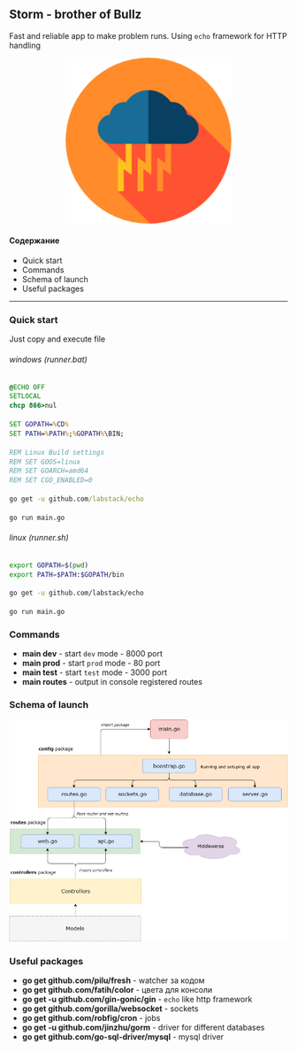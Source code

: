 ## Storm - brother of Bullz
Fast and reliable app to make problem runs. Using `echo` framework for HTTP handling

<p align="center" style="text-align:center;">
  <img src="https://github.com/Nikeweke/Storm/blob/master/public/assets/storm.png?raw=true" width="300" />
</p>

#### Содержание 
* Quick start
* Commands
* Schema of launch
* Useful packages

---

### Quick start
Just copy and execute file
###### windows (runner.bat)
```bat
@ECHO OFF
SETLOCAL
chcp 866>nul

SET GOPATH=%CD%
SET PATH=%PATH%;%GOPATH%\BIN;

REM Linux Build settings
REM SET GOOS=linux
REM SET GOARCH=amd64
REM SET CGO_ENABLED=0

go get -u github.com/labstack/echo

go run main.go
```

###### linux (runner.sh)
```bash
export GOPATH=$(pwd)
export PATH=$PATH:$GOPATH/bin

go get -u github.com/labstack/echo

go run main.go
```

### Commands
* **main dev** - start `dev` mode - 8000 port
* **main prod** - start `prod` mode - 80 port
* **main test** - start `test` mode - 3000 port
* **main routes** - output in console registered routes

### Schema of launch
<p align="center" style="text-align:center;">
  <img src="https://github.com/Nikeweke/Storm/blob/master/public/assets/schema_storm.png?raw=true" width="600" />
</p>


### Useful packages
* **go get github.com/pilu/fresh** - watcher за кодом
* **go get github.com/fatih/color** - цвета для консоли 
* **go get -u github.com/gin-gonic/gin** - `echo` like http framework
* **go get github.com/gorilla/websocket** - sockets
* **go get github.com/robfig/cron** - jobs
* **go get -u github.com/jinzhu/gorm** - driver for different databases
* **go get github.com/go-sql-driver/mysql** - mysql driver
